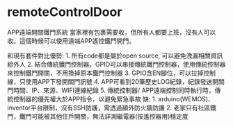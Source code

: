 # remoteControlDoor
APP遠端開關鐵門系統
  當家裡有包裹需要收，但所有人都要上班，沒有人可以收。這個時候可以使用遠端APP遙控鐵門開門。

  和現有套件對比優勢:
    1. 所有code都是屬於open source, 可以避免洩漏相關資訊給外人
    2. 結合傳統鐵門控制器，GPIO可以串接傳統鐵門控制器，使用傳統控制器來控制鐵門開關，不用換掉原本鐵門控制器
    3. GPIO含EN腳位，可以拉掉控制線，只使用APP下發開關門訊號
    4. APP可看到20筆歷史LOG紀錄，紀錄發送開關門時間、IP、來源、WIFI連線紀錄
    5. 傳統控制器/ APP遠端控制同時執行時，傳統控制器的優先權大於APP指令，以避免緊急事故
  缺:
    1. arduino(WEMOS)、inventor平台限制，沒有SSH防護，需透過額外防火牆防護
    2. 老家只有社區鐵門，鐵門可能被其他住戶開關，無法詳測繼電器(按遙控器用)穩定度
